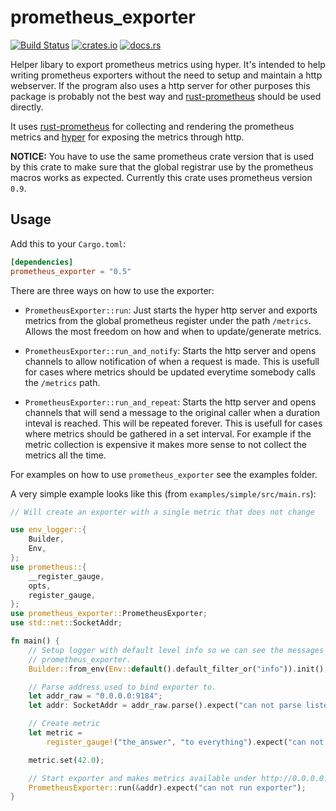 # prometheus_exporter

[![Build Status](https://travis-ci.org/AlexanderThaller/prometheus_exporter.svg?branch=master)](https://travis-ci.org/AlexanderThaller/prometheus_exporter)
[![crates.io](https://img.shields.io/crates/v/prometheus_exporter.svg)](https://crates.io/crates/prometheus_exporter)
[![docs.rs](https://docs.rs/prometheus_exporter/badge.svg)](https://docs.rs/prometheus_exporter)

Helper libary to export prometheus metrics using hyper. It's intended to help
writing prometheus exporters without the need to setup and maintain a http
webserver. If the program also uses a http server for other purposes this
package is probably not the best way and
[rust-prometheus](https://github.com/pingcap/rust-prometheus) should be used
directly.

It uses [rust-prometheus](https://github.com/pingcap/rust-prometheus) for
collecting and rendering the prometheus metrics and
[hyper](https://github.com/hyperium/hyper) for exposing the metrics through
http.

**NOTICE:** You have to use the same prometheus crate version that is used by
this crate to make sure that the global registrar use by the prometheus macros
works as expected. Currently this crate uses prometheus version `0.9`.

## Usage

Add this to your `Cargo.toml`:

```toml
[dependencies]
prometheus_exporter = "0.5"
```

There are three ways on how to use the exporter:

* `PrometheusExporter::run`: Just starts the hyper http server and exports
    metrics from the global prometheus register under the path `/metrics`.
    Allows the most freedom on how and when to update/generate metrics.

* `PrometheusExporter::run_and_notify`: Starts the http server and opens
    channels to allow notification of when a request is made. This is usefull
    for cases where metrics should be updated everytime somebody calls the
    `/metrics` path.

* `PrometheusExporter::run_and_repeat`: Starts the http server and opens
    channels that will send a message to the original caller when a duration
    inteval is reached. This will be repeated forever. This is usefull for cases
    where metrics should be gathered in a set interval. For example if the
    metric collection is expensive it makes more sense to not collect the
    metrics all the time.

For examples on how to use `prometheus_exporter` see the examples folder.

A very simple example looks like this (from `examples/simple/src/main.rs`):

```rust
// Will create an exporter with a single metric that does not change

use env_logger::{
    Builder,
    Env,
};
use prometheus::{
    __register_gauge,
    opts,
    register_gauge,
};
use prometheus_exporter::PrometheusExporter;
use std::net::SocketAddr;

fn main() {
    // Setup logger with default level info so we can see the messages from
    // prometheus_exporter.
    Builder::from_env(Env::default().default_filter_or("info")).init();

    // Parse address used to bind exporter to.
    let addr_raw = "0.0.0.0:9184";
    let addr: SocketAddr = addr_raw.parse().expect("can not parse listen addr");

    // Create metric
    let metric =
        register_gauge!("the_answer", "to everything").expect("can not create gauge the_answer");

    metric.set(42.0);

    // Start exporter and makes metrics available under http://0.0.0.0:9184/metrics
    PrometheusExporter::run(&addr).expect("can not run exporter");
}
```
